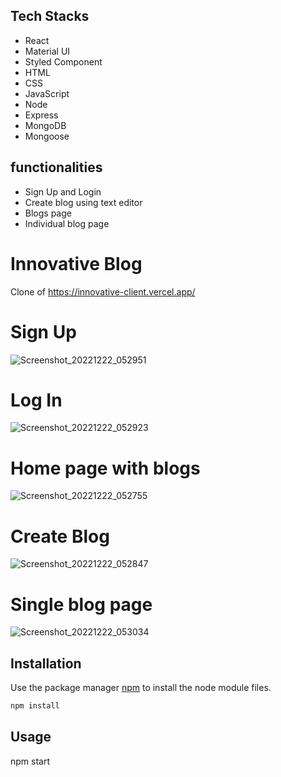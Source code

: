 ## Tech Stacks
- React
- Material UI
- Styled Component
- HTML
- CSS
- JavaScript
- Node
- Express
- MongoDB
- Mongoose

## functionalities

- Sign Up and Login
- Create blog using text editor
- Blogs page
- Individual blog page

# Innovative Blog

Clone of <a> https://innovative-client.vercel.app/</a><br>
# Sign Up
![Screenshot_20221222_052951](https://user-images.githubusercontent.com/76251822/209130645-0640e732-d426-4a95-a6d7-bdd0d3e22875.png)
# Log In
![Screenshot_20221222_052923](https://user-images.githubusercontent.com/76251822/209130621-8fae726d-9a19-413c-a6a0-330227d330b0.png)
# Home page with blogs
![Screenshot_20221222_052755](https://user-images.githubusercontent.com/76251822/209130664-50ee57df-b204-4099-b952-98b3b1d3d776.png)
# Create Blog
![Screenshot_20221222_052847](https://user-images.githubusercontent.com/76251822/209130680-073fe46e-d6a7-468d-95e7-4cb447af48b7.png)
# Single blog page
![Screenshot_20221222_053034](https://user-images.githubusercontent.com/76251822/209130694-98d69cb6-2a17-474a-94f6-41398ca56370.png)

## Installation
Use the package manager [npm](https://docs.npmjs.com/cli/v6/commands/npm-install) to install the node module files.

```bash
npm install
```

## Usage
npm start
```



